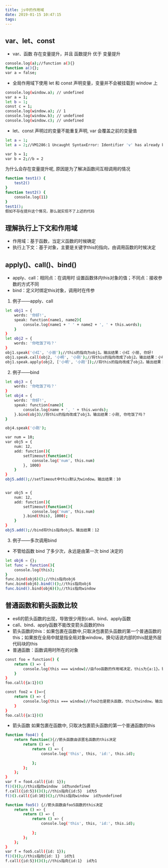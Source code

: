 ```yaml
---
title: js中的作用域
date: 2019-01-15 10:47:15
tags:
---
```


## var、let、const
* var、函数 存在变量提升，并且 函数提升 优于 变量提升
``` bash
console.log(a);//function a(){}
function a(){};
var a = false;
```
* 全局作用域下使用 let 和 const 声明变量，变量并不会被挂载到 window 上
``` bash
console.log(window.a); // undefined
var a = 1;
let b = 1;
const c = 1;
console.log(window.a); // 1
console.log(window.b); // undefined
console.log(window.c); // undefined
```

* let、const 声明过的变量不能重复声明, var 会覆盖之前的变量值
``` bash
let a = 1;
let a = 2;//VM1286:1 Uncaught SyntaxError: Identifier 'v' has already been declared

var b = 1;
var b = 2;//b = 2
```

为什么会存在变量提升呢, 原因是为了解决函数间互相调用的情况
``` bash
function test1() {
    test2()
}
function test2() {
    console.log(11)
}
test1();
假如不存在提升这个情况，那么就实现不了上述的代码
```

## 理解执行上下文和作用域
* 作用域：基于函数，当定义函数的时候确定
* 执行上下文：基于对象，主要是关键字this的指向，由调用函数的时候决定

## apply()、call()、bind()
* apply、call：相同点：在调用时 设置函数体内this对象的值；不同点：接收参数的方式不同
* bind：定义时绑定this对象，调用时在传参

1. 例子——apply、call
``` bash
let obj1 = {
    words: '你好!',
    speak: function(name1, name2){
        console.log(name1 + ' ' + name2 + ', ' + this.words);
    }
}
let obj2 = {
    words: '你吃饭了吗？'
}
obj1.speak('小红', '小丽');//this的指向为obj1。输出结果：小红 小丽, 你好!
obj1.speak.call(obj2, '小明', '小刚');//将this的指向改成了obj2。输出结果：小明 小刚, 你吃饭了吗？
obj1.speak.apply(obj2, ['小明', '小刚']);//将this的指向改成了obj2。输出结果：小明 小刚, 你吃饭了吗？
```

2. 例子——bind
``` bash
let obj3 = {
    words: '你吃饭了吗？'
}
let obj4 = {
    words: '你好!',
    speak: function(name){
        console.log(name + ', ' + this.words);
    }.bind(obj3)//将this的指向改成了obj3。输出结果：小刚, 你吃饭了吗？
}

obj4.speak('小刚');
```

``` bash
var num = 10;
var obj5 = {
    num: 12,
    add: function(){
        setTimeout(function(){
            console.log('num', this.num)
        }, 1000)
    }
}
obj5.add();//setTimeout中this默认为window。输出结果：10


var obj5 = {
    num: 12,
    add: function(){
        setTimeout(function(){
            console.log('num', this.num)
        }.bind(this), 1000);
    }
}
obj5.add();//bind将this指向obj5。输出结果：12
```
3. 例子——多次调用bind
* 不管给函数 bind 了多少次，永远是由第一次 bind 决定的
``` bash
let obj6 = {};
let func = function(){
    console.log(this);
}
func.bind(obj6)();//this指向obj6
func.bind(obj6).bind()();//this指向obj6
func.bind().bind(obj6)();//this指向window
```

## 普通函数和箭头函数比较
* es6的箭头函数的出现，导致很少用到call、bind、apply函数
* call、bind、apply函数不能改变箭头函数的this
* 箭头函数的this：如果包裹在函数中,只取决包裹箭头函数的第一个普通函数的this；如果放在全局中就是指全局对象window。换句话说内部的this就是外层代码块的this
* 普通函数：函数调用时所在的对象

``` bash
const foo = function() {
    return () => {
        console.log(this === window)//由foo函数的作用域决定，this为{a:1}。输出结果：false
    }
}
foo.call({a:1})()

const foo2 = ()=>{
    return () => {
        console.log(this === window)//foo2也是箭头函数，this为window。输出结果：true
    }
}
foo.call({a:1})()
```

* 箭头函数 如果包裹在函数中, 只取决包裹箭头函数的第一个普通函数的this
``` bash
function foo4() {
    return function(){//箭头函数由该匿名函数的this决定
        return () => {
            return () => {
                console.log('this', this, 'id:', this.id);
                
            };
        };
    };
}
var f = foo4.call({id: 1});
f()()();//this指向window  id为undefined
f.call({id:5})()();//this指向{id:5}  id为5
f()().call({id:10})();//this指向window  id为undefined
```

``` bash
function foo5() {//箭头函数由foo5函数的this决定
    return () => {
        return () => {
            return () => {
                console.log('this', this, 'id:', this.id);
                
            };
        };
    };
}
var f = foo5.call({id: 1});
f()()();//this指向{id: 1}  id为1
f.call({id:5})()();//this指向{id:1}  id为1
```



